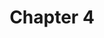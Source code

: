 ---
title: Chapter 4
teaser: An overview of Dynamic Programming in Reinforcement learning
tutorial: TUTORIAL
type: course
slide_link: ch_4_rl_dynamic_programming/RL_4.slides.html
tute_link: https://github.com/BardOfCodes/DRL_in_CV/blob/master/ch_2_rl_in_non_associative/tutorial.ipynb
---